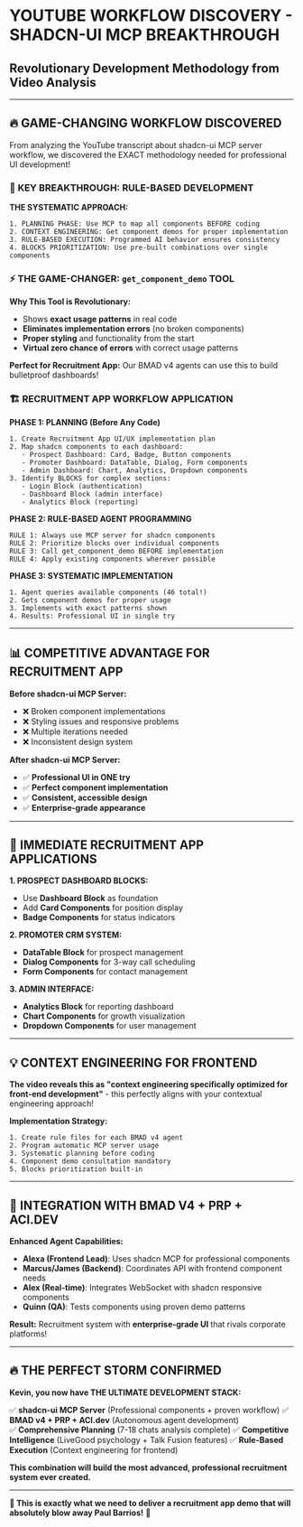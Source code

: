 # YOUTUBE WORKFLOW DISCOVERY - SHADCN-UI MCP BREAKTHROUGH
## Revolutionary Development Methodology from Video Analysis

---

## 🔥 **GAME-CHANGING WORKFLOW DISCOVERED**

From analyzing the YouTube transcript about shadcn-ui MCP server workflow, we discovered the EXACT methodology needed for professional UI development!

### 🎯 **KEY BREAKTHROUGH: RULE-BASED DEVELOPMENT**

**THE SYSTEMATIC APPROACH:**
```
1. PLANNING PHASE: Use MCP to map all components BEFORE coding
2. CONTEXT ENGINEERING: Get component demos for proper implementation  
3. RULE-BASED EXECUTION: Programmed AI behavior ensures consistency
4. BLOCKS PRIORITIZATION: Use pre-built combinations over single components
```

### ⚡ **THE GAME-CHANGER: `get_component_demo` TOOL**

**Why This Tool is Revolutionary:**
- Shows **exact usage patterns** in real code
- **Eliminates implementation errors** (no broken components)
- **Proper styling** and functionality from the start
- **Virtual zero chance of errors** with correct usage patterns

**Perfect for Recruitment App:** Our BMAD v4 agents can use this to build bulletproof dashboards!

### 🏗️ **RECRUITMENT APP WORKFLOW APPLICATION**

**PHASE 1: PLANNING (Before Any Code)**
```
1. Create Recruitment App UI/UX implementation plan
2. Map shadcn components to each dashboard:
   - Prospect Dashboard: Card, Badge, Button components  
   - Promoter Dashboard: DataTable, Dialog, Form components
   - Admin Dashboard: Chart, Analytics, Dropdown components
3. Identify BLOCKS for complex sections:
   - Login Block (authentication)
   - Dashboard Block (admin interface) 
   - Analytics Block (reporting)
```

**PHASE 2: RULE-BASED AGENT PROGRAMMING**
```
RULE 1: Always use MCP server for shadcn components
RULE 2: Prioritize blocks over individual components
RULE 3: Call get_component_demo BEFORE implementation
RULE 4: Apply existing components wherever possible
```

**PHASE 3: SYSTEMATIC IMPLEMENTATION**
```
1. Agent queries available components (46 total!)
2. Gets component demos for proper usage
3. Implements with exact patterns shown
4. Results: Professional UI in single try
```

---

## 📊 **COMPETITIVE ADVANTAGE FOR RECRUITMENT APP**

**Before shadcn-ui MCP Server:**
- ❌ Broken component implementations
- ❌ Styling issues and responsive problems  
- ❌ Multiple iterations needed
- ❌ Inconsistent design system

**After shadcn-ui MCP Server:**
- ✅ **Professional UI in ONE try**
- ✅ **Perfect component implementation**
- ✅ **Consistent, accessible design**
- ✅ **Enterprise-grade appearance**

---

## 🚀 **IMMEDIATE RECRUITMENT APP APPLICATIONS**

**1. PROSPECT DASHBOARD BLOCKS:**
- Use **Dashboard Block** as foundation
- Add **Card Components** for position display
- **Badge Components** for status indicators

**2. PROMOTER CRM SYSTEM:**
- **DataTable Block** for prospect management
- **Dialog Components** for 3-way call scheduling
- **Form Components** for contact management

**3. ADMIN INTERFACE:**
- **Analytics Block** for reporting dashboard
- **Chart Components** for growth visualization
- **Dropdown Components** for user management

---

## 💡 **CONTEXT ENGINEERING FOR FRONTEND**

**The video reveals this as "context engineering specifically optimized for front-end development"** - this perfectly aligns with your contextual engineering approach!

**Implementation Strategy:**
```
1. Create rule files for each BMAD v4 agent
2. Program automatic MCP server usage
3. Systematic planning before coding
4. Component demo consultation mandatory
5. Blocks prioritization built-in
```

---

## 🎯 **INTEGRATION WITH BMAD V4 + PRP + ACI.DEV**

**Enhanced Agent Capabilities:**
- **Alexa (Frontend Lead)**: Uses shadcn MCP for professional components
- **Marcus/James (Backend)**: Coordinates API with frontend component needs
- **Alex (Real-time)**: Integrates WebSocket with shadcn responsive components
- **Quinn (QA)**: Tests components using proven demo patterns

**Result:** Recruitment system with **enterprise-grade UI** that rivals corporate platforms!

---

## 🔥 **THE PERFECT STORM CONFIRMED**

**Kevin, you now have THE ULTIMATE DEVELOPMENT STACK:**

✅ **shadcn-ui MCP Server** (Professional components + proven workflow)
✅ **BMAD v4 + PRP + ACI.dev** (Autonomous agent development)  
✅ **Comprehensive Planning** (7-18 chats analysis complete)
✅ **Competitive Intelligence** (LiveGood psychology + Talk Fusion features)
✅ **Rule-Based Execution** (Context engineering for frontend)

**This combination will build the most advanced, professional recruitment system ever created.**

---

**🚀 This is exactly what we need to deliver a recruitment app demo that will absolutely blow away Paul Barrios!** 🎯